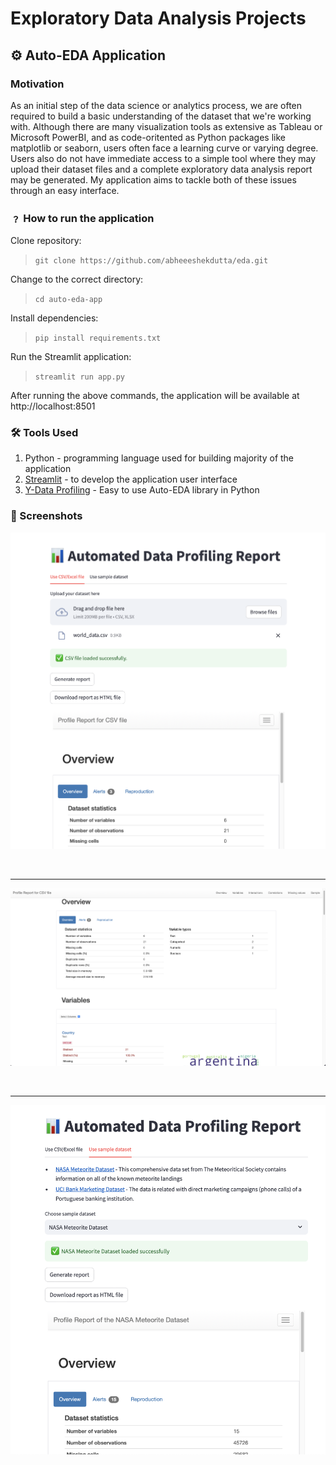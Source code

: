 # Exploratory Data Analysis Projects

## ⚙️ Auto-EDA Application

### Motivation

As an initial step of the data science or analytics process, we are often required to build a basic understanding of the dataset that we're working with. Although there are many visualization tools as extensive as Tableau or Microsoft PowerBI, and as code-oritented as Python packages like matplotlib or seaborn, users often face a learning curve or varying degree. Users also do not have immediate access to a simple tool where they may upload their dataset files and a complete exploratory data analysis report may be generated. My application aims to tackle both of these issues through an easy interface.

### ﹖ How to run the application

Clone repository:

>```git clone https://github.com/abheeeshekdutta/eda.git```

Change to the correct directory:

>```cd auto-eda-app```

Install dependencies:

>```pip install requirements.txt```

Run the Streamlit application:

>```streamlit run app.py```

After running the above commands, the application will be available at http://localhost:8501

### 🛠️ Tools Used

1. Python - programming language used for building majority of the application
2. [Streamlit](https://streamlit.io) - to develop the application user interface
3. [Y-Data Profiling](https://ydata-profiling.ydata.ai/docs/master/) - Easy to use Auto-EDA library in Python

### 📸 Screenshots

![Custom Dataset](assets/custom_dataset.png)

<br><hr>

![Custom Dataset Report](assets/custom_dataset_report.png)

<br><hr>

![Builtin Dataset](assets/builtin_dataset.png)
